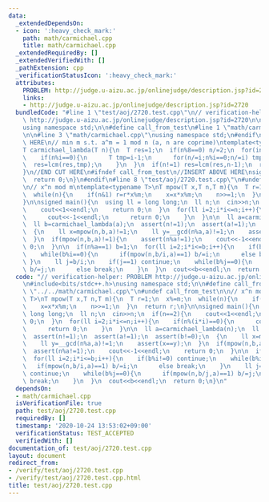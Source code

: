 ```yaml
---
data:
  _extendedDependsOn:
  - icon: ':heavy_check_mark:'
    path: math/carmichael.cpp
    title: math/carmichael.cpp
  _extendedRequiredBy: []
  _extendedVerifiedWith: []
  _pathExtension: cpp
  _verificationStatusIcon: ':heavy_check_mark:'
  attributes:
    PROBLEM: http://judge.u-aizu.ac.jp/onlinejudge/description.jsp?id=2720
    links:
    - http://judge.u-aizu.ac.jp/onlinejudge/description.jsp?id=2720
  bundledCode: "#line 1 \"test/aoj/2720.test.cpp\"\n// verification-helper: PROBLEM\
    \ http://judge.u-aizu.ac.jp/onlinejudge/description.jsp?id=2720\n\n#include<bits/stdc++.h>\n\
    using namespace std;\n\n#define call_from_test\n#line 1 \"math/carmichael.cpp\"\
    \n\n#line 3 \"math/carmichael.cpp\"\nusing namespace std;\n#endif\n//BEGIN CUT\
    \ HERE\n// min m s.t. a^m = 1 mod n (a, n are coprime)\ntemplate<typename T>\n\
    T carmichael_lambda(T n){\n  T res=1;\n  if(n%8==0) n/=2;\n  for(int i=2;i*i<=n;i++){\n\
    \    if(n%i==0){\n      T tmp=i-1;\n      for(n/=i;n%i==0;n/=i) tmp*=i;\n    \
    \  res=lcm(res,tmp);\n    }\n  }\n  if(n!=1) res=lcm(res,n-1);\n  return res;\n\
    }\n//END CUT HERE\n#ifndef call_from_test\n//INSERT ABOVE HERE\nsigned main(){\n\
    \  return 0;\n}\n#endif\n#line 8 \"test/aoj/2720.test.cpp\"\n#undef call_from_test\n\
    \n// x^n mod m\ntemplate<typename T>\nT mpow(T x,T n,T m){\n  T r=1;\n  x%=m;\n\
    \  while(n){\n    if(n&1) r=r*x%m;\n    x=x*x%m;\n    n>>=1;\n  }\n  return r;\n\
    }\n\nsigned main(){\n  using ll = long long;\n  ll n;\n  cin>>n;\n  if(n==2){\n\
    \    cout<<1<<endl;\n    return 0;\n  }\n  for(ll i=2;i*i<=n;i++){\n    if(n%(i*i)==0){\n\
    \      cout<<-1<<endl;\n      return 0;\n    }\n  }\n\n  ll a=carmichael_lambda(n);\n\
    \  ll b=carmichael_lambda(a);\n  assert(n!=1);\n  assert(a!=1);\n  assert(b!=0);\n\
    \  {\n    ll x=mpow(n,b,a)!=1;\n    ll y=__gcd(n%a,a)!=1;\n    assert(x==y);\n\
    \  }\n  if(mpow(n,b,a)!=1){\n    assert(n%a!=1);\n    cout<<-1<<endl;\n    return\
    \ 0;\n  }\n\n  if(n%a==1) b=1;\n  for(ll i=2;i*i<=b;i++){\n    if(b%i!=0) continue;\n\
    \    while(b%i==0){\n      if(mpow(n,b/i,a)==1) b/=i;\n      else break;\n   \
    \ }\n    ll j=b/i;\n    if(j==1) continue;\n    while(b%j==0){\n      if(mpow(n,b/j,a)==1)\
    \ b/=j;\n      else break;\n    }\n  }\n  cout<<b<<endl;\n  return 0;\n}\n"
  code: "// verification-helper: PROBLEM http://judge.u-aizu.ac.jp/onlinejudge/description.jsp?id=2720\n\
    \n#include<bits/stdc++.h>\nusing namespace std;\n\n#define call_from_test\n#include\
    \ \"../../math/carmichael.cpp\"\n#undef call_from_test\n\n// x^n mod m\ntemplate<typename\
    \ T>\nT mpow(T x,T n,T m){\n  T r=1;\n  x%=m;\n  while(n){\n    if(n&1) r=r*x%m;\n\
    \    x=x*x%m;\n    n>>=1;\n  }\n  return r;\n}\n\nsigned main(){\n  using ll =\
    \ long long;\n  ll n;\n  cin>>n;\n  if(n==2){\n    cout<<1<<endl;\n    return\
    \ 0;\n  }\n  for(ll i=2;i*i<=n;i++){\n    if(n%(i*i)==0){\n      cout<<-1<<endl;\n\
    \      return 0;\n    }\n  }\n\n  ll a=carmichael_lambda(n);\n  ll b=carmichael_lambda(a);\n\
    \  assert(n!=1);\n  assert(a!=1);\n  assert(b!=0);\n  {\n    ll x=mpow(n,b,a)!=1;\n\
    \    ll y=__gcd(n%a,a)!=1;\n    assert(x==y);\n  }\n  if(mpow(n,b,a)!=1){\n  \
    \  assert(n%a!=1);\n    cout<<-1<<endl;\n    return 0;\n  }\n\n  if(n%a==1) b=1;\n\
    \  for(ll i=2;i*i<=b;i++){\n    if(b%i!=0) continue;\n    while(b%i==0){\n   \
    \   if(mpow(n,b/i,a)==1) b/=i;\n      else break;\n    }\n    ll j=b/i;\n    if(j==1)\
    \ continue;\n    while(b%j==0){\n      if(mpow(n,b/j,a)==1) b/=j;\n      else\
    \ break;\n    }\n  }\n  cout<<b<<endl;\n  return 0;\n}\n"
  dependsOn:
  - math/carmichael.cpp
  isVerificationFile: true
  path: test/aoj/2720.test.cpp
  requiredBy: []
  timestamp: '2020-10-24 13:53:02+09:00'
  verificationStatus: TEST_ACCEPTED
  verifiedWith: []
documentation_of: test/aoj/2720.test.cpp
layout: document
redirect_from:
- /verify/test/aoj/2720.test.cpp
- /verify/test/aoj/2720.test.cpp.html
title: test/aoj/2720.test.cpp
---
```

